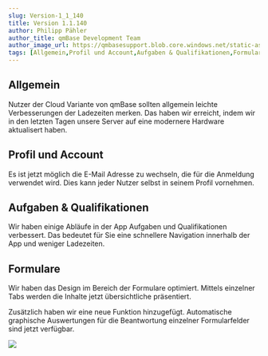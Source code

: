 ```yaml
---
slug: Version-1_1_140
title: Version 1.1.140
author: Philipp Pähler
author_title: qmBase Development Team
author_image_url: https://qmbasesupport.blob.core.windows.net/static-assets/img/persons/paehler_round.png
tags: [Allgemein,Profil und Account,Aufgaben & Qualifikationen,Formulare,Changelog]
---
```

## Allgemein

Nutzer der Cloud Variante von qmBase sollten allgemein leichte Verbesserungen der Ladezeiten merken. Das haben wir erreicht, indem wir in den letzten Tagen unsere Server auf eine modernere Hardware aktualisert haben.

## Profil und Account

Es ist jetzt möglich die E-Mail Adresse zu wechseln, die für die Anmeldung verwendet wird. Dies kann jeder Nutzer selbst in seinem Profil vornehmen.

## Aufgaben & Qualifikationen

Wir haben einige Abläufe in der App Aufgaben und Qualifikationen verbessert. Das bedeutet für Sie eine schnellere Navigation innerhalb der App und weniger Ladezeiten.

## Formulare

Wir haben das Design im Bereich der Formulare optimiert. Mittels einzelner Tabs werden die Inhalte jetzt übersichtliche präsentiert.

Zusätzlich haben wir eine neue Funktion hinzugefügt. Automatische graphische Auswertungen für die Beantwortung einzelner Formularfelder sind jetzt verfügbar. 

![](https://caqadmin.blob.core.windows.net/releasenotes/128/4c352b27-a3e2-477d-b9c4-5fb0515c4c1c-images-mceclip0.png)